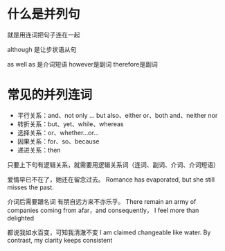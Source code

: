 # 什么是并列句
就是用连词把句子连在一起

although 是让步状语从句

as well as 是介词短语
however是副词
therefore是副词
# 常见的并列连词
- 平行关系：and、not only ... but also、either or、both and、neither nor
- 转折关系：but、yet、while、whereas
- 选择关系：or、whether...or...
- 因果关系：for、so、because
- 递进关系：then

只要上下句有逻辑关系，就需要用逻辑关系词（连词、副词、介词、介词短语）

爱情早已不在了，她还在留念过去。
Romance has evaporated, but she still misses the past.

介词后需要跟名词
有朋自远方来不亦乐乎。
There remain an army of companies coming from afar，and consequently， I feel more than delighted

都说我如水百变，可知我清澈不变
I am claimed changeable like water. By contrast, my clarity keeps consistent

